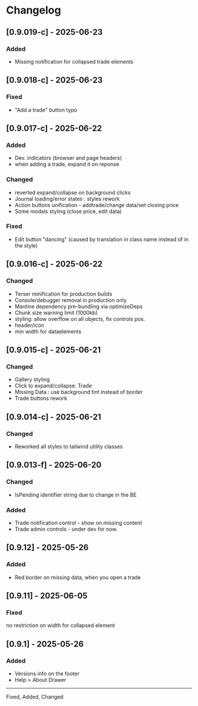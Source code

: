 
# Changelog

## [0.9.019-c] - 2025-06-23
### Added
- Missing notification for collapsed trade elements

## [0.9.018-c] - 2025-06-23
### Fixed
- "Add a trade" button typo

## [0.9.017-c] - 2025-06-22
### Added
- Dev. indicators (browser and page headers)
- when adding a trade, expand it on reponse
### Changed
- reverted expand/collapse on background clicks
- Journal loading/error states : styles rework
- Action buttons unification - addtrade/change data/set closing price
- Some modals styling (close price, edit data)
### Fixed
- Edit button "dancing" (caused by translation in class name instead of in the style)


## [0.9.016-c] - 2025-06-22
### Changed
- Terser minification for production builds
- Console/debugger removal in production only
- Mantine dependency pre-bundling via optimizeDeps
- Chunk size warning limit (1000kb) 
- styling: allow overflow on all objects, fix controls pos.
- header/icon
- min width for dataelements


## [0.9.015-c] - 2025-06-21
### Changed
- Gallery styling
- Click to expand/collapse: Trade
- Missing Data : use background tint instead of border
- Trade buttons rework

## [0.9.014-c] - 2025-06-21
### Changed
- Reworked all styles to tailwind utility classes

## [0.9.013-f] - 2025-06-20
### Changed
- IsPending identifier string due to change in the BE
### Added
- Trade notification control - show on missing content
- Trade admin controls - under dev for now. 

## [0.9.12] - 2025-05-26
### Added
- Red border on missing data, when you open a trade

## [0.9.11] - 2025-06-05
### Fixed
no restriction on width for collapsed element

## [0.9.1] - 2025-05-26
### Added
- Versions info on the footer
- Help > About Drawer

---

Fixed, Added, Changed